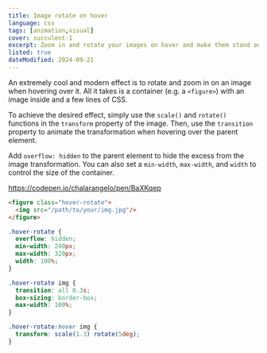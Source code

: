 ```yaml
---
title: Image rotate on hover
language: css
tags: [animation,visual]
cover: succulent-1
excerpt: Zoom in and rotate your images on hover and make them stand out.
listed: true
dateModified: 2024-09-21
---
```


An extremely cool and modern effect is to rotate and zoom in on an image when hovering over it. All it takes is a container (e.g. a `<figure>`) with an image inside and a few lines of CSS.

To achieve the desired effect, simply use the `scale()` and `rotate()` functions in the `transform` property of the image. Then, use the `transition` property to animate the transformation when hovering over the parent element.

Add `overflow: hidden` to the parent element to hide the excess from the image transformation. You can also set a `min-width`, `max-width`, and `width` to control the size of the container.

https://codepen.io/chalarangelo/pen/BaXKqep


```html
<figure class="hover-rotate">
  <img src="/path/to/your/img.jpg"/>
</figure>
```

```css
.hover-rotate {
  overflow: hidden;
  min-width: 240px;
  max-width: 320px;
  width: 100%;
}

.hover-rotate img {
  transition: all 0.3s;
  box-sizing: border-box;
  max-width: 100%;
}

.hover-rotate:hover img {
  transform: scale(1.3) rotate(5deg);
}
```
